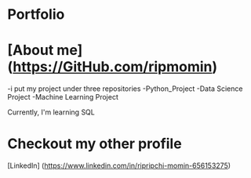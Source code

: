# Portfolio

# [About me] (https://GitHub.com/ripmomin)
-i put my project under three repositories 
-Python_Project 
-Data Science Project 
-Machine Learning Project 

Currently, I'm learning SQL 

# Checkout my other profile 
[LinkedIn] (https://www.linkedin.com/in/ripripchi-momin-656153275)
